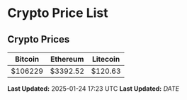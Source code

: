 # Crypto Price List

## Crypto Prices
| Bitcoin | Ethereum | Litecoin |
| ------- | -------- | -------- |
| $106229 | $3392.52 | $120.63 |
**Last Updated:** 2025-01-24 17:23 UTC
**Last Updated:** $DATE$

